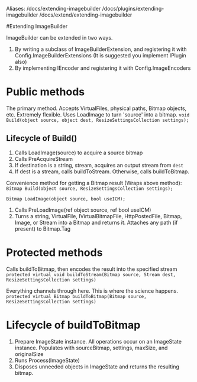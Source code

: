 Aliases: /docs/extending-imagebuilder /docs/plugins/extending-imagebuilder /docs/extend/extending-imagebuilder 

#Extending ImageBuilder


ImageBuilder can be extended in two ways.

1. By writing a subclass of ImageBuilderExtension, and registering it with Config.ImageBuilderExtensions (It is suggested you implement IPlugin also)
2. By implementing IEncoder and registering it with Config.ImageEncoders


# Public methods

The primary method. Accepts VirtualFiles, physical paths, Bitmap objects, etc. Extremely flexible. Uses LoadImage to turn 'source' into a bitmap.
`void Build(object source, object dest, ResizeSettingsCollection settings);`

## Lifecycle of Build()

1. Calls LoadImage(source) to acquire a source bitmap
2. Calls PreAcquireStream
3. If destination is a string, stream, acquires an output stream from `dest`
4. If dest is a stream, calls buildToStream. Otherwise, calls buildToBitmap.

Convenience method for getting a Bitmap result (Wraps above method):
`Bitmap Build(object source, ResizeSettingsCollection settings);`


`Bitmap LoadImage(object source, bool useICM);`
1. Calls PreLoadImage(ref object source, ref bool useICM)
2. Turns a string, VirtualFile, IVirtualBitmapFile, HttpPostedFile, Bitmap, Image, or Stream into a Bitmap and returns it. Attaches any path (if present) to Bitmap.Tag


# Protected methods

Calls buildToBitmap, then encodes the result into the specified stream
`protected virtual void buildToStream(Bitmap source, Stream dest, ResizeSettingsCollection settings)`

Everything channels through here. This is where the science happens.
`protected virtual Bitmap buildToBitmap(Bitmap source, ResizeSettingsCollection settings)`



# Lifecycle of buildToBitmap

1. Prepare ImageState instance. All operations occur on an ImageState instance. Populates with sourceBitmap, settings, maxSize, and originalSize
2. Runs Process(ImageState)
3. Disposes unneeded objects in ImageState and returns the resulting bitmap.







